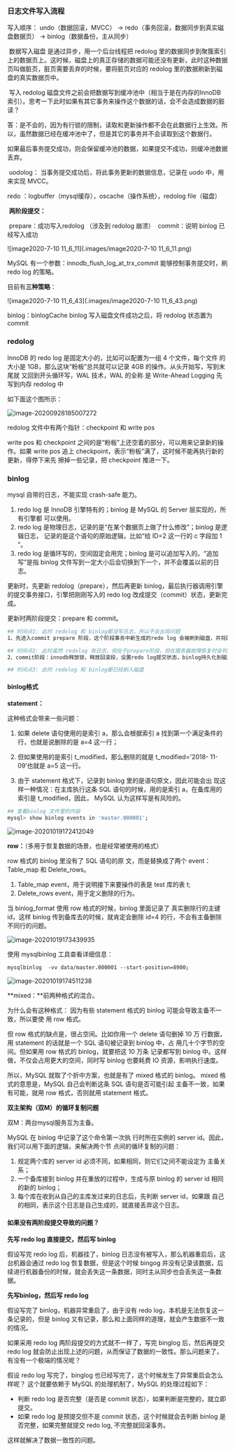 ### 日志文件写入流程

写入顺序：
	undo（数据回滚，MVCC） -> redo（事务回滚，数据同步到真实磁盘数据页） -> binlog（数据备份，主从同步）

​	数据写入磁盘 是通过异步，用一个后台线程把 redolog 里的数据同步到聚簇索引上的数据页上。这时候，磁盘上的真正存储的数据可能还没有更新，此时这种数据页叫做脏页，脏页需要丢弃的时候，要将脏页对应的 redolog 里的数据刷新到磁盘的真实数据页中。

​	写入 redolog 磁盘文件之前会把数据写到缓冲池中（相当于是在内存的InnoDB 索引）。思考一下此时如果有其它事务来操作这个数据的话，会不会造成数据的脏读？

​	答：是不会的，因为有行锁的限制，读取和更新操作都不会在此数据行上生效。所以，虽然数据已经在缓冲池中了，但是其它的事务并不会读取到这个数据行。

​	如果最后事务提交成功，则会保留缓冲池的数据，如果提交不成功，则缓冲池数据丢弃。

​	uodolog： 当事务提交成功后，将此事务更新的数据信息，记录在 uodo 中，用来实现 MVCC。



redo ：logbuffer（mysql缓存），oscache（操作系统），redolog file（磁盘）

​	**两阶段提交：**

​	prepare：成功写入redolog （涉及到 redolog 崩溃）
​	commit：说明 binlog 已经写入成功

![image2020-7-10 11_6_11](.images/image2020-7-10 11_6_11.png)

MySQL 有一个参数：innodb_flush_log_at_trx_commit 能够控制事务提交时，刷 redo log 的策略。

 目前有**三种策略**：

![image2020-7-10 11_6_43](.images/image2020-7-10 11_6_43.png)



binlog：binlogCache
	binlog 写入磁盘文件成功之后，将 redolog 状态置为 commit



### redolog

InnoDB 的 redo log 是固定大小的，比如可以配置为一组 4 个文件，每个文件 的大小是 1GB，那么这块“粉板”总共就可以记录 4GB 的操作。从头开始写，写到末尾就 又回到开头循环写，WAL 技术，WAL 的全称 是 Write-Ahead Logging 先写到内存 redolog 中

如下面这个图所示：

![image-20200928185007272](.images/image-20200928185007272.png)

redolog 文件中有两个指针：checkpoint 和 write pos

write pos 和 checkpoint 之间的是“粉板”上还空着的部分，可以用来记录新的操作。如果 write pos 追上 checkpoint，表示“粉板”满了，这时候不能再执行新的更新，得停下来先 擦掉一些记录，把 checkpoint 推进一下。



### binlog

mysql 自带的日志，不能实现 crash-safe 能力。

1. redo log 是 InnoDB 引擎特有的；binlog 是 MySQL 的 Server 层实现的，所有引擎都 可以使用。 
2. redo log 是物理日志，记录的是“在某个数据页上做了什么修改”；binlog 是逻辑日志， 记录的是这个语句的原始逻辑，比如“给 ID=2 这一行的 c 字段加 1 ”。 
3. redo log 是循环写的，空间固定会用完；binlog 是可以追加写入的。“追加写”是指 binlog 文件写到一定大小后会切换到下一个，并不会覆盖以前的日志。



更新时，先更新 redolog（prepare），然后再更新 binlog，最后执行器调用引擎的提交事务接口，引擎把刚刚写入的 redo log 改成提交（commit）状态，更新完成。

更新时两阶段提交：prepare 和 commit。

```bash
## 时间点1: 此时 redolog 和 binlog都没写日志，所以不会出现问题
1、先进入commit prepare 阶段，这个阶段事务中新生成的redo log 会被刷到磁盘，并将回滚段置为prepared状态。

## 时间点2: 此时虽然 redolog 有日志，但处于prepare阶段，但在服务器故障恢复时会判断 binlog 的完整性。因为binlog没有，所以回滚。
2、commit阶段：innodb释放锁，释放回滚段，设置redo log提交状态，binlog持久化到磁盘，然后存储引擎层提交。

## 时间点3: 此时 redolog 和 binlog都已经刷入磁盘

```



#### binlog格式

**statement：**

这种格式会带来一些问题：

1. 如果 delete 语句使用的是索引 a，那么会根据索引 a 找到第一个满足条件的行，也就是说删除的是 a=4 这一行； 

2. 但如果使用的是索引 t_modified，那么删除的就是 t_modified='2018- 11-09’也就是 a=5 这一行。 

3. 由于 statement 格式下，记录到 binlog 里的是语句原文，因此可能会出 现这样一种情况：在主库执行这条 SQL 语句的时候，用的是索引 a，在备库用的索引是 t_modified，因此， MySQL 认为这样写是有风险的。

   

```bash
## 查看binlog 文件里的内容
mysql> show binlog events in 'master.000001';
```

![image-20201019172412049](.images/image-20201019172412049.png)



**row：**（多用于恢复数据的场景，也是经常被使用的格式）

row 格式的 binlog 里没有了 SQL 语句的原 文，而是替换成了两个 event：Table_map 和 Delete_rows。

1. Table_map event，用于说明接下来要操作的表是 test 库的表 t; 
2. Delete_rows event，用于定义删除的行为。

当 binlog_format 使用 row 格式的时候，binlog 里面记录了 真实删除行的主键 id，这样 binlog 传到备库去的时候，就肯定会删除 id=4 的行，不会有主备删除不同行的问题。

![image-20201019173439935](.images/image-20201019173439935.png)

使用 mysqlbinlog 工具查看详细信息：

```bash
mysqlbinlog  ‑vv data/master.000001 ‑‑start‑position=8900;
```

![image-20201019174511238](.images/image-20201019174511238.png)



**mixed：**前两种格式的混合。

为什么会有这种格式：
因为有些 statement 格式的 binlog 可能会导致主备不一致，所以要使 用 row 格式。 

但 row 格式的缺点是，很占空间。比如你用一个 delete 语句删掉 10 万 行数据，用 statement 的话就是一个 SQL 语句被记录到 binlog 中，占 用几十个字节的空间。但如果用 row 格式的 binlog，就要把这 10 万条 记录都写到 binlog 中。这样做，不仅会占用更大的空间，同时写 binlog 也要耗费 IO 资源，影响执行速度。 

所以，MySQL 就取了个折中方案，也就是有了 mixed 格式的 binlog。 mixed 格式的意思是，MySQL 自己会判断这条 SQL 语句是否可能引起 主备不一致，如果有可能，就用 row 格式，否则就用 statement 格式。



**双主架构（双M）的循环复制问题**

双M：两台mysql服务互为主备。

MySQL 在 binlog 中记录了这个命令第一次执 行时所在实例的 server id。因此，我们可以用下面的逻辑，来解决两个节 点间的循环复制的问题： 

1. 规定两个库的 server id 必须不同，如果相同，则它们之间不能设定为 主备关系；
2. 一个备库接到 binlog 并在重放的过程中，生成与原 binlog 的 server id 相同的新的 binlog； 
3. 每个库在收到从自己的主库发过来的日志后，先判断 server id，如果跟 自己的相同，表示这个日志是自己生成的，就直接丢弃这个日志。



#### 如果没有两阶段提交导致的问题？

**先写 redo log 直接提交，然后写 binlog**

假设写完 redo log 后，机器挂了，binlog 日志没有被写入，那么机器重启后，这台机器会通过 redo log 恢复数据，但是这个时候 bingog 并没有记录该数据，后续进行机器备份的时候，就会丢失这一条数据，同时主从同步也会丢失这一条数据。



**先写binlog，然后写 redo log** 

假设写完了 binlog，机器异常重启了，由于没有 redo log，本机是无法恢复这一条记录的，但是 binlog 又有记录，那么和上面同样的道理，就会产生数据不一致的情况。



如果采用 redo log 两阶段提交的方式就不一样了，写完 binglog 后，然后再提交 redo log 就会防止出现上述的问题，从而保证了数据的一致性。那么问题来了，有没有一个极端的情况呢？

假设 redo log 写完了，binglog 也已经写完了，这个时候发生了异常重启会怎么样呢？ 这个就要依赖于 MySQL 的处理机制了，MySQL 的处理过程如下：

* 判断 redo log 是否完整（是否是 commit 状态），如果判断是完整的，就立即提交。
* 如果 redo log 是预提交但不是 commit 状态，这个时候就会去判断 binlog 是否完整，如果完整就提交 redo log,  不完整就回滚事务。

这样就解决了数据一致性的问题。



